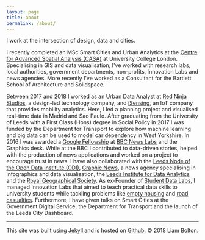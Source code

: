 ```yaml
---
layout: page
title: about
permalink: /about/
---
```


I work at the intersection of design, data and cities.

I recently completed an MSc Smart Cities and Urban Analytics at the <a href="https://www.ucl.ac.uk/bartlett/casa/">Centre for Advanced Spatial Analysis (CASA)</a> at University College London. Specialising in GIS and data visualisation, I've worked with research labs, local authorities, government departments, non-profits, Innovation Labs and news agencies. More recently I've worked as a Consultant for the Bartlett School of Architecture and Solidspace.

Between 2017 and 2018 I worked as an Urban Data Analyst at <a href="http://www.redninja.co.uk/">Red Ninja Studios</a>, a design-led technology company, and <a href="http://isensing.co.uk/">iSensing</a>, an IoT company that provides mobility analytics. Here, I led a planning project and visualised real-time data in Madrid and Sao Paulo. After graduating from the University of Leeds with a First Class (Hons) degree in Social Policy in 2017 I was funded by the Department for Transport to explore how machine learning and big data can be used to model car dependency in West Yorkshire. In 2016 I was awarded a <a href="http://bbcnewslabs.co.uk/2016/09/26/google-fellow-liam-bolton-blogs-about-his-time-at-the-bbc/">Google Fellowship</a> at <a href="http://bbcnewslabs.co.uk/">BBC News Labs</a> and the Graphics desk. While at the BBC I contributed to data-driven stories, helped with the production of news applications and worked on a project to encourage trust in news. I have also collaborated with the <a href="leeds.theodi.org">Leeds Node of the Open Data Institute (ODI)</a>, <a href="https://www.graphicnews.com/">Graphic News</a>, a news agency specialising in infographics and data visualisation, the <a href="http://lida.leeds.ac.uk/">Leeds Institute for Data Analytics</a> and the <a href="http://www.rgs.org/HomePage.htm">Royal Geographical Society</a>. As ex-Founder of <a href="https://studentdatalabs.com/">Student Data Labs</a>, I managed Innovation Labs that aimed to teach practical data skills to university students while tackling problems like <a href="https://github.com/StudentDataLabs/EmptyHousingInnovationLab/">empty housing</a> and <a href="https://github.com/StudentDataLabs/VisionZeroInnovationLab/">road casualties</a>. Furthermore, I have given talks on Smart Cities at the Government Digital Service, the Department for Transport and the launch of the Leeds City Dashboard.
<br/>
<hr/>
<span class="contacticon center">
	<a href="mailto:liamthomasbolton@gmail.com"><i class="fa fa-envelope-square"></i></a>
	<a href="https://www.linkedin.com/in/liam-thomas-bolton-b1976b72/" target="_blank"><i class="fa fa-linkedin-square"></i></a>
	<a href="https://twitter.com/LiamBoltonUK" target="_blank"><i class="fa fa-twitter-square"></i></a>
    	<a href="https://github.com/lbuk" target="_blank"><i class="fa fa-github-square"></i></a>
</span>

<div class="col three caption">
	This site was built using <a href="http://jekyllrb.com" target="_blank">Jekyll</a> and is hosted on <a href="https://github.com" target="_blank">Github</a>. &#169; 2018 Liam Bolton.
</div>

